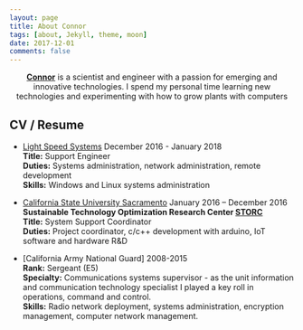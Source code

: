 ```yaml
---
layout: page
title: About Connor
tags: [about, Jekyll, theme, moon]
date: 2017-12-01
comments: false
---
```


<center><a href="http://connoraitken.com"><b>Connor</b></a> is a scientist and engineer with a passion for emerging and innovative technologies. I spend my personal time learning new technologies and experimenting with how to grow plants with computers</center>

## CV / Resume

* [Light Speed Systems](http://lightspeedsys.com) December 2016 - January 2018  
<b>Title:</b> Support Engineer  
<b>Duties:</b> Systems administration, network administration, remote development  
<b>Skills:</b> Windows and Linux systems administration

* [California State University Sacramento]()  January 2016 – December 2016  
**Sustainable Technology Optimization Research Center [STORC](http://csus.edu/storc/people)**  
<b>Title:</b> System Support Coordinator  
<b>Duties:</b> Project coordinator, c/c++ development with arduino, IoT software and hardware R&D

* [California Army National Guard] 2008-2015  
<b>Rank:</b> Sergeant (E5)  
<b>Specialty:</b> Communications systems supervisor - as the unit information and communication technology specialist I played a key roll in operations, command and control.   
<b>Skills:</b> Radio network deployment, systems administration, encryption management, computer network management.  
